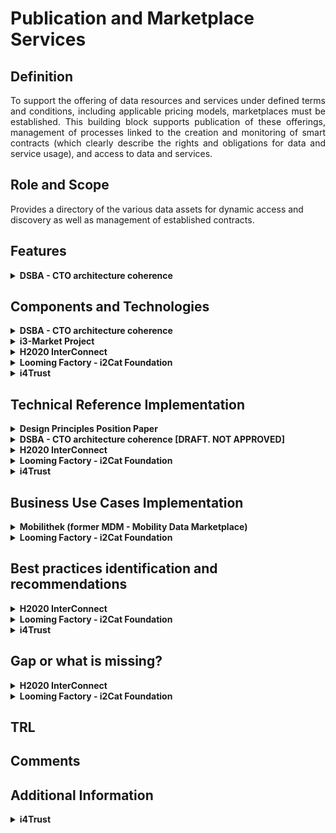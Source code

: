 # Publication and Marketplace Services
## Definition
<div align="justify">To support the offering of data resources and services under defined terms and conditions, including applicable pricing models, marketplaces must be established. This building block supports publication of these offerings, management of processes linked to the creation and monitoring of smart contracts (which clearly describe the rights and obligations for data and service usage), and access to data and services. </div> 

## Role and Scope
<div allign="justify">Provides a directory of the various data assets for dynamic access and discovery as well as management of established contracts.</div>

## Features 
<details>
  <summary><strong>DSBA - CTO architecture coherence</strong></summary>
  
- Publication and Query
- Standard information model and supporting APIs for the implementation of data marketplace services
- Backend components implementing marketplace services
- Data Catalogue / Publication functions to publish data resources which can be found via metadata and are connected with marketplace
- (Portal) Public marketplace human readable information and marketing things, landing page,...

</details>
  
## Components and Technologies
<details>
  <summary><strong>DSBA - CTO architecture coherence</strong></summary>
  
- FIWARE: 
  - [TM Forum APIs specifications](https://projects.tmforum.org/wiki/display/API/Open+API+Table)
  - [FIWARE Business API Ecosystem (BAE) Marketplace components](https://github.com/FIWARE-TMForum/Business-API-Ecosystem)
  - [CKAN with extensions](https://fiware-ckan-extensions.readthedocs.io/en/latest/) to connect with BAE Marketplace functions
  - Idra extensions planned to be developed during 2022
- GAIA-X: Registry/Catalog
- IDSA: Component IDS Meta Data Broker
  
</details>

<details>
  <summary><strong>i3-Market Project</strong></summary>
  
- DSA/DPA Smart Contract
</details>

<details>
  <summary><strong>H2020 InterConnect</strong></summary>
  
- <div align="justify">In the InterConnect Semantic Interoperability Framework (SIF) we build a custom marketplace web application to cater for our needs. It provides a repository of interoperable services in which users (other service owners) can use to navigate and interface with. Onboarding and acquiring access to the resources is also done via this marketplace.</div>
</details>


<details>
  <summary><strong>Looming Factory - i2Cat Foundation</strong></summary>
  
- <div align="justify">For this App Store, we extended the Open Source project available on the IDSA Git Hub repository. We instantiated an App Store using containerization technologies (Docker) and implemented it with Java and Spring Boot. We also extended the App Store with a user-friendly frontend using React.</div>

</details>

<details>
  <summary><strong>i4Trust</strong></summary>
  
i4Trust incorporates marketplace services relying on TM Forum Open API recommendations: 
  - Product/Service/Resource Catalog Management (including Product/Service/Resource Specifications): TMF620, TMF633, TMF634
  - Product/Service/Resource Ordering Management: TMF622, TMF641, TMF652
  - Product/Service/Resource Inventory Management: TMF637, TMF638, TMF639
  - Usage Management: TMF635
  - Party Management: TMF632
  - Customer Management: TMF629
  - Account Management: TMF666

Data sets associated to Data access services can be published through Publication Portals and services following W3C DCAT and EU DCAT-AP recommendations.

</details>

## Technical Reference Implementation
<details>
  <summary><strong>Design Principles Position Paper</strong></summary>
  
<div align="justify">A data space user queries the data resources publication platform on specific data assets (e.g. based on content, theme, industry, etc.). Upon selecting the dataset she/he wants to access, she/he receives a link (e.g. an URL) to the dataset chosen.</div>
  
</details>

<details>
  <summary><strong>DSBA - CTO architecture coherence [DRAFT. NOT APPROVED]</strong></summary>
  Simplified version of model specified by TM Forum:
  
  <img src="images/Marketservices_TM_Forum_APIs.png" width="640" align="center"></br>
</details>

<details>
  <summary><strong>H2020 InterConnect</strong></summary>
  
  <div align="justify">Since this is custom tool, we applied interConnect's reference architecture, providing a tool for the owners of a digital service to engage with the ecosystem and through their first interaction with the SIF, understand how make their services interoperable.</div>
</details>

<details>
  <summary><strong>Looming Factory - i2Cat Foundation</strong></summary>
  
<div align="justify">The App Store is based on the IDS-RAM 3.0 and its Open Source implementations.</div>

</details>

<details>
  <summary><strong>i4Trust</strong></summary>
  
  - An [open source implementation of marketplace functions](https://github.com/FIWARE-TMForum/Business-API-Ecosystem) compliant with TM Forum recommendations can be found in the FIWARE Catalogue, concretely in connection to the BAE component.
  - Data sets associated to data access services offered through the marketplace can be published on CKAN publication portals supporting the CKAN extensions available in the [FIWARE Catalogue](https://github.com/conwetlab/FIWARE-CKAN-Extensions). They can also be published through the [Idra FIWARE component](https://github.com/OPSILab/Idra).

</details>

## Business Use Cases Implementation
<details>
  <summary><strong>Mobilithek (former MDM - Mobility Data Marketplace)</strong></summary>
  
<div align="justify">Traffic and mobility data are becoming the raw material for multimodality, automated and connected driving, and other future solutions. <a href="https://www.mdm-portal.de/?lang=en">MDM</a> offers suppliers and users of mobility to share, search and subscribe to traffic-relevant online data (traffic flows, traffic jams, road works, mobility options, parking facilities and more). The MDM is continuously working to make as much mobility data as possible accessible, across different means of transport, network elements and actors.</div>
 
</details>

<details>
  <summary><strong>Looming Factory - i2Cat Foundation</strong></summary>
  
<div align="justify">The use case behind the App Store is offering specialized third-parties the possibility to publish Data Analysis and AI applications that can be reutilized by multiple interested users, specifically in the Industry 4.0 sector. During the life of the project, 2 - 3 applications will be implemented and made available in the App Store to be used by the industrial partner of the project.</div>

</details>

## Best practices identification and recommendations

<details>
  <summary><strong>H2020 InterConnect</strong></summary>
  
  - We relied in the SPPs devices within interconnect, detailed in the [Identity Management file](./identity_management.md).
</details>

<details>
  <summary><strong>Looming Factory - i2Cat Foundation</strong></summary>
  
- <div align="justify">The harmonization of the technical requirements to deploy Data Apps between an App Store and the corresponding Connectors is crucial.</div>

</details>

<details>
  <summary><strong>i4Trust</strong></summary>
  
  - Adoption of standard APIs for the management of the lifecycle of Products (implemented as Services and underlying Resources) and Product Offerings is key to enable monetization of data services.
  - Marketplace functions should not only be focused on data sets but data (access and processing/app) services.  Indeed, data sets can be seen as the result of invoking data access services.

</details>

## Gap or what is missing?

<details>
  <summary><strong>H2020 InterConnect</strong></summary>
  
  - The Data usage account building block should enforce the rewards for data owners and an expedite approach for cross-domain, implying interactions with multiple data-spaces and particularly when using distinct reference implementations of the components.
</details>

<details>
  <summary><strong>Looming Factory - i2Cat Foundation</strong></summary>
  
- <div align="justify">The certification and validation process of the Apps before being published in the App Store is an ongoing topic. More automatic checks can be added to the App Store to filter out malicious Apps, as well as an optional manual certification process to guarantee the correct functioning of the app.</div>
- <div align="justify">The App Store still seems to not be easily accessible by non-technical users, considering the necessary steps that need to be done to download, negotiaite and deploy a Data App in a Connector. This process can be made easier by expanding the App Store's UI to allow for more complete actions by the interested users.</div>

</details>

## TRL

## Comments

## Additional Information

<details>
  <summary><strong>i4Trust</strong></summary>
  
Data Publication and Data Services Marketplace functions should be separated in different building blocks, the former supporting DCAT standards while Data Services Marketplace functions should rely on TM Forum recommendations. Taxonomy of building blocks in this pillar may be:
- Meta data and data sets Publication and Discovery
- Data Services Marketplaces
- Data usage accounting

</details>
